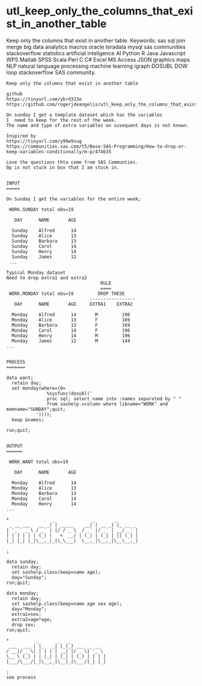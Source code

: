 # utl_keep_only_the_columns_that_exist_in_another_table
Keep only the columns that exist in another table.  Keywords: sas sql join merge big data analytics macros oracle teradata mysql sas communities stackoverflow statistics artificial inteligence AI Python R Java Javascript WPS Matlab SPSS Scala Perl C C# Excel MS Access JSON graphics maps NLP natural language processing machine learning igraph DOSUBL DOW loop stackoverflow SAS community.

    Keep only the columns that exist in another table

    github
    https://tinyurl.com/ybrd323o
    https://github.com/rogerjdeangelis/utl_keep_only_the_columns_that_exist_in_another_table

    On sunday I get a template dataset which has the variables
    I  need to keep for the rest of the week.
    The name and type of extra variables on susequent days is not known.

    Inspired by
    https://tinyurl.com/y99e9sug
    https://communities.sas.com/t5/Base-SAS-Programming/How-to-drop-or-keep-variables-conditionally/m-p/474635

    Love the questions thta come from SAS Communties.
    Op is not stuck in box that I am stuck in.


    INPUT
    =====

    On Sunday I get the variables for the entire week;

     WORK.SUNDAY total obs=19

       DAY      NAME       AGE

      Sunday    Alfred      14
      Sunday    Alice       13
      Sunday    Barbara     13
      Sunday    Carol       14
      Sunday    Henry       14
      Sunday    James       12
     ...

    Typical Monday dataset
    Need to drop extra1 and extra2
                                       RULE
                                       ====
     WORK.MONDAY total obs=19         DROP THESE
                                   -----------------
       DAY      NAME       AGE     EXTRA1    EXTRA2

      Monday    Alfred      14       M         196
      Monday    Alice       13       F         169
      Monday    Barbara     13       F         169
      Monday    Carol       14       F         196
      Monday    Henry       14       M         196
      Monday    James       12       M         144
    ...


    PROCESS
    =======

    data want;
      retain day;
      set monday(where=(0=
                   %sysfunc(dosubl('
                   proc sql; select name into :names separated by " "
                   from sashelp.vcolumn where libname="WORK" and memname="SUNDAY";quit;
               '))));
      keep &names;

    run;quit;


    OUTPUT
    ======

     WORK.WANT total obs=19

       DAY      NAME       AGE

      Monday    Alfred      14
      Monday    Alice       13
      Monday    Barbara     13
      Monday    Carol       14
      Monday    Henry       14
    ...

    *                _              _       _
     _ __ ___   __ _| | _____    __| | __ _| |_ __ _
    | '_ ` _ \ / _` | |/ / _ \  / _` |/ _` | __/ _` |
    | | | | | | (_| |   <  __/ | (_| | (_| | || (_| |
    |_| |_| |_|\__,_|_|\_\___|  \__,_|\__,_|\__\__,_|

    ;

    data sunday;
      retain day;
      set sashelp.class(keep=name age);
      day="Sunday";
    run;quit;

    data monday;
      retain day;
      set sashelp.class(keep=name age sex age);
      day="Monday";
      extra1=sex;
      extra2=age*age;
      drop sex;
    run;quit;

    *          _       _   _
     ___  ___ | |_   _| |_(_) ___  _ __
    / __|/ _ \| | | | | __| |/ _ \| '_ \
    \__ \ (_) | | |_| | |_| | (_) | | | |
    |___/\___/|_|\__,_|\__|_|\___/|_| |_|

    ;
    see process

